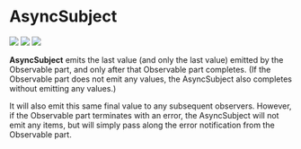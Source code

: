 # AsyncSubject

[![](../../../assets/godev.svg)](https://pkg.go.dev/github.com/reactivego/rx/test/AsyncSubject?tab=doc)
[![](../../../assets/godoc.svg)](https://godoc.org/github.com/reactivego/rx/test/AsyncSubject)
[![](../../../assets/rx.svg)](http://reactivex.io/documentation/subject.html)

**AsyncSubject** emits the last value (and only the last value) emitted by the
Observable part, and only after that Observable part completes. (If the
Observable part does not emit any values, the AsyncSubject also completes
without emitting any values.)

It will also emit this same final value to any subsequent observers.
However, if the Observable part terminates with an error, the AsyncSubject
will not emit any items, but will simply pass along the error notification
from the Observable part.
